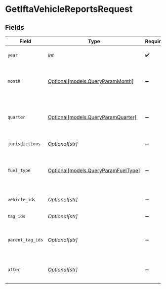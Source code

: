 # GetIftaVehicleReportsRequest


## Fields

| Field                                                                                                                                                                                                                                                                                                                        | Type                                                                                                                                                                                                                                                                                                                         | Required                                                                                                                                                                                                                                                                                                                     | Description                                                                                                                                                                                                                                                                                                                  |
| ---------------------------------------------------------------------------------------------------------------------------------------------------------------------------------------------------------------------------------------------------------------------------------------------------------------------------- | ---------------------------------------------------------------------------------------------------------------------------------------------------------------------------------------------------------------------------------------------------------------------------------------------------------------------------- | ---------------------------------------------------------------------------------------------------------------------------------------------------------------------------------------------------------------------------------------------------------------------------------------------------------------------------- | ---------------------------------------------------------------------------------------------------------------------------------------------------------------------------------------------------------------------------------------------------------------------------------------------------------------------------- |
| `year`                                                                                                                                                                                                                                                                                                                       | *int*                                                                                                                                                                                                                                                                                                                        | :heavy_check_mark:                                                                                                                                                                                                                                                                                                           |  The year of the requested IFTA report summary. Must be provided with a month or quarter param. Example: `year=2021`                                                                                                                                                                                                         |
| `month`                                                                                                                                                                                                                                                                                                                      | [Optional[models.QueryParamMonth]](../models/queryparammonth.md)                                                                                                                                                                                                                                                             | :heavy_minus_sign:                                                                                                                                                                                                                                                                                                           |  The month of the requested IFTA report summary. Can not be provided with the quarter param. Example: `month=January`  Valid values: `January`, `February`, `March`, `April`, `May`, `June`, `July`, `August`, `September`, `October`, `November`, `December`                                                                |
| `quarter`                                                                                                                                                                                                                                                                                                                    | [Optional[models.QueryParamQuarter]](../models/queryparamquarter.md)                                                                                                                                                                                                                                                         | :heavy_minus_sign:                                                                                                                                                                                                                                                                                                           |  The quarter of the requested IFTA report summary. Can not be provided with the month param. Q1: January, February, March. Q2: April, May, June. Q3: July, August, September. Q4: October, November, December. Example: `quarter=Q1`  Valid values: `Q1`, `Q2`, `Q3`, `Q4`                                                   |
| `jurisdictions`                                                                                                                                                                                                                                                                                                              | *Optional[str]*                                                                                                                                                                                                                                                                                                              | :heavy_minus_sign:                                                                                                                                                                                                                                                                                                           |  A filter on the data based on this comma-separated list of jurisdictions. Example: `jurisdictions=GA`                                                                                                                                                                                                                       |
| `fuel_type`                                                                                                                                                                                                                                                                                                                  | [Optional[models.QueryParamFuelType]](../models/queryparamfueltype.md)                                                                                                                                                                                                                                                       | :heavy_minus_sign:                                                                                                                                                                                                                                                                                                           |  A filter on the data based on this comma-separated list of IFTA fuel types. Example: `fuelType=Diesel`  Valid values: `Unspecified`, `A55`, `Biodiesel`, `CompressedNaturalGas`, `Diesel`, `E85`, `Electricity`, `Ethanol`, `Gasohol`, `Gasoline`, `Hydrogen`, `LiquifiedNaturalGas`, `M85`, `Methanol`, `Propane`, `Other` |
| `vehicle_ids`                                                                                                                                                                                                                                                                                                                | *Optional[str]*                                                                                                                                                                                                                                                                                                              | :heavy_minus_sign:                                                                                                                                                                                                                                                                                                           |  A filter on the data based on this comma-separated list of vehicle IDs and externalIds. Example: `vehicleIds=1234,5678,samsara.vin:1HGBH41JXMN109186`                                                                                                                                                                       |
| `tag_ids`                                                                                                                                                                                                                                                                                                                    | *Optional[str]*                                                                                                                                                                                                                                                                                                              | :heavy_minus_sign:                                                                                                                                                                                                                                                                                                           |  A filter on the data based on this comma-separated list of tag IDs. Example: `tagIds=1234,5678`                                                                                                                                                                                                                             |
| `parent_tag_ids`                                                                                                                                                                                                                                                                                                             | *Optional[str]*                                                                                                                                                                                                                                                                                                              | :heavy_minus_sign:                                                                                                                                                                                                                                                                                                           |  A filter on the data based on this comma-separated list of parent tag IDs, for use by orgs with tag hierarchies. Specifying a parent tag will implicitly include all descendent tags of the parent tag. Example: `parentTagIds=345,678`                                                                                     |
| `after`                                                                                                                                                                                                                                                                                                                      | *Optional[str]*                                                                                                                                                                                                                                                                                                              | :heavy_minus_sign:                                                                                                                                                                                                                                                                                                           |  If specified, this should be the endCursor value from the previous page of results. When present, this request will return the next page of results that occur immediately after the previous page of results.                                                                                                              |